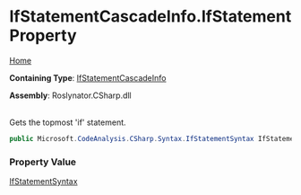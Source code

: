 # IfStatementCascadeInfo\.IfStatement Property

[Home](../../../../README.md)

**Containing Type**: [IfStatementCascadeInfo](../README.md)

**Assembly**: Roslynator\.CSharp\.dll

\
Gets the topmost 'if' statement\.

```csharp
public Microsoft.CodeAnalysis.CSharp.Syntax.IfStatementSyntax IfStatement { get; }
```

### Property Value

[IfStatementSyntax](https://docs.microsoft.com/en-us/dotnet/api/microsoft.codeanalysis.csharp.syntax.ifstatementsyntax)


